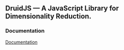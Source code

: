 ## DruidJS — A JavaScript Library for Dimensionality Reduction.

### Documentation
[Documentation](https://saehm.github.io/DruidJS/index.html)
